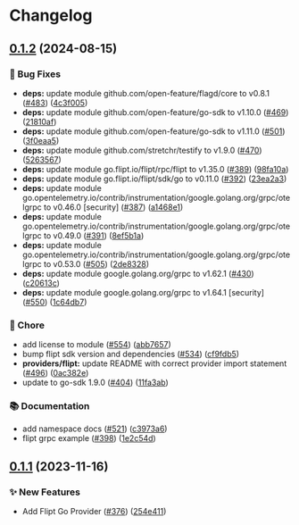 # Changelog

## [0.1.2](https://github.com/open-feature/go-sdk-contrib/compare/providers/flipt/v0.1.1...providers/flipt/v0.1.2) (2024-08-15)


### 🐛 Bug Fixes

* **deps:** update module github.com/open-feature/flagd/core to v0.8.1 ([#483](https://github.com/open-feature/go-sdk-contrib/issues/483)) ([4c3f005](https://github.com/open-feature/go-sdk-contrib/commit/4c3f005f587902b239ea904c8d050d054dc8afe7))
* **deps:** update module github.com/open-feature/go-sdk to v1.10.0 ([#469](https://github.com/open-feature/go-sdk-contrib/issues/469)) ([21810af](https://github.com/open-feature/go-sdk-contrib/commit/21810afc33fce9a3940ec9dc59e65f140fcbaa57))
* **deps:** update module github.com/open-feature/go-sdk to v1.11.0 ([#501](https://github.com/open-feature/go-sdk-contrib/issues/501)) ([3f0eaa5](https://github.com/open-feature/go-sdk-contrib/commit/3f0eaa575500baa663dc24dbfc6cf8214565471f))
* **deps:** update module github.com/stretchr/testify to v1.9.0 ([#470](https://github.com/open-feature/go-sdk-contrib/issues/470)) ([5263567](https://github.com/open-feature/go-sdk-contrib/commit/52635679b633e01e23196885a4a98d3cecbc8822))
* **deps:** update module go.flipt.io/flipt/rpc/flipt to v1.35.0 ([#389](https://github.com/open-feature/go-sdk-contrib/issues/389)) ([98fa10a](https://github.com/open-feature/go-sdk-contrib/commit/98fa10ad9730695adaf940841e216a83f2a8a00f))
* **deps:** update module go.flipt.io/flipt/sdk/go to v0.11.0 ([#392](https://github.com/open-feature/go-sdk-contrib/issues/392)) ([23ea2a3](https://github.com/open-feature/go-sdk-contrib/commit/23ea2a3f9de3c0b14c7c68a14f3aa91917a8f16c))
* **deps:** update module go.opentelemetry.io/contrib/instrumentation/google.golang.org/grpc/otelgrpc to v0.46.0 [security] ([#387](https://github.com/open-feature/go-sdk-contrib/issues/387)) ([a1468e1](https://github.com/open-feature/go-sdk-contrib/commit/a1468e1fb40515048560b22ab8f343e46ee1a6ed))
* **deps:** update module go.opentelemetry.io/contrib/instrumentation/google.golang.org/grpc/otelgrpc to v0.49.0 ([#391](https://github.com/open-feature/go-sdk-contrib/issues/391)) ([8ef5b1a](https://github.com/open-feature/go-sdk-contrib/commit/8ef5b1a21848b8f9a3bbc35a8f752b067a88b43d))
* **deps:** update module go.opentelemetry.io/contrib/instrumentation/google.golang.org/grpc/otelgrpc to v0.53.0 ([#505](https://github.com/open-feature/go-sdk-contrib/issues/505)) ([2de8328](https://github.com/open-feature/go-sdk-contrib/commit/2de83284ee8f2b2346583b43eafb4d454d716f47))
* **deps:** update module google.golang.org/grpc to v1.62.1 ([#430](https://github.com/open-feature/go-sdk-contrib/issues/430)) ([c20613c](https://github.com/open-feature/go-sdk-contrib/commit/c20613c5079f2a9871c451771aca2b8ab56d7bcb))
* **deps:** update module google.golang.org/grpc to v1.64.1 [security] ([#550](https://github.com/open-feature/go-sdk-contrib/issues/550)) ([1c64db7](https://github.com/open-feature/go-sdk-contrib/commit/1c64db77dabc5d05778e82e1c5e6968b6d530d01))


### 🧹 Chore

* add license to module ([#554](https://github.com/open-feature/go-sdk-contrib/issues/554)) ([abb7657](https://github.com/open-feature/go-sdk-contrib/commit/abb76571c373582f36837587400104eb754c01b9))
* bump flipt sdk version and dependencies ([#534](https://github.com/open-feature/go-sdk-contrib/issues/534)) ([cf9fdb5](https://github.com/open-feature/go-sdk-contrib/commit/cf9fdb51d13935e9f2ea8441e3f00cf31fd550bb))
* **providers/flipt:** update README with correct provider import statement ([#496](https://github.com/open-feature/go-sdk-contrib/issues/496)) ([0ac382e](https://github.com/open-feature/go-sdk-contrib/commit/0ac382ec13390e7290f85ff524e7c401673ddc8c))
* update to go-sdk 1.9.0 ([#404](https://github.com/open-feature/go-sdk-contrib/issues/404)) ([11fa3ab](https://github.com/open-feature/go-sdk-contrib/commit/11fa3aba065a6dd81caca30e76efc16fb64a25e3))


### 📚 Documentation

* add namespace docs ([#521](https://github.com/open-feature/go-sdk-contrib/issues/521)) ([c3973a6](https://github.com/open-feature/go-sdk-contrib/commit/c3973a6bc3e6cbca779880cf09ca337ff1088fbf))
* flipt grpc example ([#398](https://github.com/open-feature/go-sdk-contrib/issues/398)) ([1e2c54d](https://github.com/open-feature/go-sdk-contrib/commit/1e2c54debb3aea0f9b45655e9aa795cae8080313))

## [0.1.1](https://github.com/open-feature/go-sdk-contrib/compare/providers/flipt-v0.1.0...providers/flipt/v0.1.1) (2023-11-16)


### ✨ New Features

* Add Flipt Go Provider ([#376](https://github.com/open-feature/go-sdk-contrib/issues/376)) ([254e411](https://github.com/open-feature/go-sdk-contrib/commit/254e411fba55c461807ee0c11ca44fcafed17bbe))
